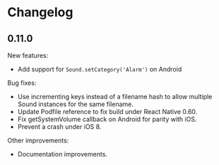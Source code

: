 # Changelog

## 0.11.0

New features:

- Add support for `Sound.setCategory('Alarm')` on Android

Bug fixes:

- Use incrementing keys instead of a filename hash to allow multiple Sound
  instances for the same filename.
- Update Podfile reference to fix build under React Native 0.60.
- Fix getSystemVolume callback on Android for parity with iOS.
- Prevent a crash under iOS 8.

Other improvements:

- Documentation improvements.
